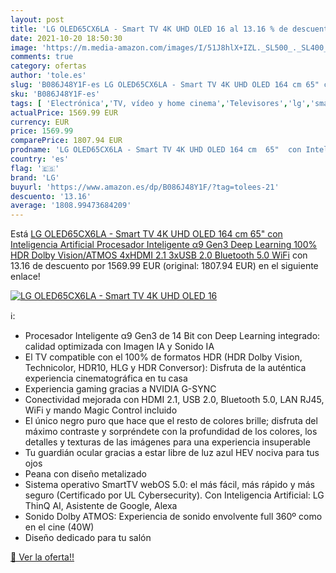 ```yaml
---
layout: post
title: 'LG OLED65CX6LA - Smart TV 4K UHD OLED 16 al 13.16 % de descuento'
date: 2021-10-20 18:50:30
image: 'https://m.media-amazon.com/images/I/51J8hlX+IZL._SL500_._SL400_.jpg'
comments: true
category: ofertas
author: 'tole.es'
slug: 'B086J48Y1F-es LG OLED65CX6LA - Smart TV 4K UHD OLED 164 cm 65" con...'
sku: 'B086J48Y1F-es'
tags: [ 'Electrónica','TV, vídeo y home cinema','Televisores','lg','smart','tv', ]
actualPrice: 1569.99 EUR
currency: EUR
price: 1569.99
comparePrice: 1807.94 EUR
prodname: 'LG OLED65CX6LA - Smart TV 4K UHD OLED 164 cm  65"  con Inteligencia Artificial  Procesador Inteligente α9 Gen3  Deep Learning  100% HDR  Dolby Vision/ATMOS  4xHDMI 2.1  3xUSB 2.0  Bluetooth 5.0  WiFi'
country: 'es'
flag: '🇪🇸'
brand: 'LG'
buyurl: 'https://www.amazon.es/dp/B086J48Y1F/?tag=tolees-21'
descuento: '13.16'
average: '1808.99473684209'
---
```


Está [LG OLED65CX6LA - Smart TV 4K UHD OLED 164 cm  65"  con Inteligencia Artificial  Procesador Inteligente α9 Gen3  Deep Learning  100% HDR  Dolby Vision/ATMOS  4xHDMI 2.1  3xUSB 2.0  Bluetooth 5.0  WiFi](https://www.amazon.es/dp/B086J48Y1F/?tag=tolees-21) con 13.16 de descuento por 1569.99 EUR (original: 1807.94 EUR) en el siguiente enlace!

[![LG OLED65CX6LA - Smart TV 4K UHD OLED 16](https://m.media-amazon.com/images/I/51J8hlX+IZL._SL500_._SL400_.jpg)](https://www.amazon.es/dp/B086J48Y1F/?tag=tolees-21)

ℹ️:

- Procesador Inteligente α9 Gen3 de 14 Bit con Deep Learning integrado: calidad optimizada con Imagen IA y Sonido IA
- El TV compatible con el 100% de formatos HDR (HDR Dolby Vision, Technicolor, HDR10, HLG y HDR Conversor): Disfruta de la auténtica experiencia cinematográfica en tu casa
- Experiencia gaming gracias a NVIDIA G-SYNC
- Conectividad mejorada con HDMI 2.1, USB 2.0, Bluetooth 5.0, LAN RJ45, WiFi y mando Magic Control incluido
- El único negro puro que hace que el resto de colores brille; disfruta del máximo contraste y sorpréndete con la profundidad de los colores, los detalles y texturas de las imágenes para una experiencia insuperable
- Tu guardián ocular gracias a estar libre de luz azul HEV nociva para tus ojos
- Peana con diseño metalizado
- Sistema operativo SmartTV webOS 5.0: el más fácil, más rápido y más seguro (Certificado por UL Cybersecurity). Con Inteligencia Artificial: LG ThinQ AI, Asistente de Google, Alexa
- Sonido Dolby ATMOS: Experiencia de sonido envolvente full 360º como en el cine (40W)
- Diseño dedicado para tu salón

[🛒 Ver la oferta!!](https://www.amazon.es/dp/B086J48Y1F/?tag=tolees-21)
